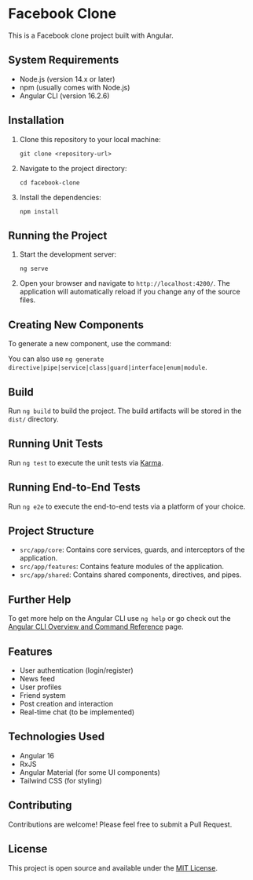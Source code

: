 <!-- # FacebookClone

This project was generated with [Angular CLI](https://github.com/angular/angular-cli) version 16.2.6.

## Development server

Run `ng serve` for a dev server. Navigate to `http://localhost:4200/`. The application will automatically reload if you change any of the source files.

## Code scaffolding

Run `ng generate component component-name` to generate a new component. You can also use `ng generate directive|pipe|service|class|guard|interface|enum|module`.

## Build

Run `ng build` to build the project. The build artifacts will be stored in the `dist/` directory.

## Running unit tests

Run `ng test` to execute the unit tests via [Karma](https://karma-runner.github.io).

## Running end-to-end tests

Run `ng e2e` to execute the end-to-end tests via a platform of your choice. To use this command, you need to first add a package that implements end-to-end testing capabilities.

## Further help

To get more help on the Angular CLI use `ng help` or go check out the [Angular CLI Overview and Command Reference](https://angular.io/cli) page. -->

# Facebook Clone

This is a Facebook clone project built with Angular.

## System Requirements

- Node.js (version 14.x or later)
- npm (usually comes with Node.js)
- Angular CLI (version 16.2.6)

## Installation

1. Clone this repository to your local machine:
   ```
   git clone <repository-url>
   ```

2. Navigate to the project directory:
   ```
   cd facebook-clone
   ```

3. Install the dependencies:
   ```
   npm install
   ```

## Running the Project

1. Start the development server:
   ```
   ng serve
   ```

2. Open your browser and navigate to `http://localhost:4200/`. The application will automatically reload if you change any of the source files.

## Creating New Components

To generate a new component, use the command:

You can also use `ng generate directive|pipe|service|class|guard|interface|enum|module`.

## Build

Run `ng build` to build the project. The build artifacts will be stored in the `dist/` directory.

## Running Unit Tests

Run `ng test` to execute the unit tests via [Karma](https://karma-runner.github.io).

## Running End-to-End Tests

Run `ng e2e` to execute the end-to-end tests via a platform of your choice.

## Project Structure

- `src/app/core`: Contains core services, guards, and interceptors of the application.
- `src/app/features`: Contains feature modules of the application.
- `src/app/shared`: Contains shared components, directives, and pipes.

## Further Help

To get more help on the Angular CLI use `ng help` or go check out the [Angular CLI Overview and Command Reference](https://angular.io/cli) page.

## Features

- User authentication (login/register)
- News feed
- User profiles
- Friend system
- Post creation and interaction
- Real-time chat (to be implemented)

## Technologies Used

- Angular 16
- RxJS
- Angular Material (for some UI components)
- Tailwind CSS (for styling)

## Contributing

Contributions are welcome! Please feel free to submit a Pull Request.

## License

This project is open source and available under the [MIT License](LICENSE).